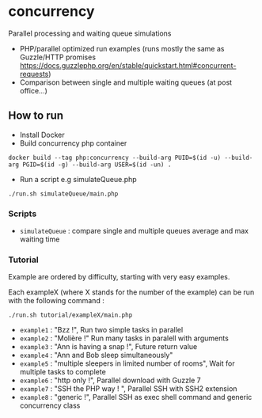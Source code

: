 # concurrency
Parallel processing and waiting queue simulations

- PHP/parallel optimized run examples (runs mostly the same as Guzzle/HTTP promises https://docs.guzzlephp.org/en/stable/quickstart.html#concurrent-requests)
- Comparison between single and multiple waiting queues (at post office...)

## How to run

- Install Docker
- Build concurrency php container
```
docker build --tag php:concurrency --build-arg PUID=$(id -u) --build-arg PGID=$(id -g) --build-arg USER=$(id -un) .
```
- Run a script e.g simulateQueue.php
```
./run.sh simulateQueue/main.php
```

### Scripts

- `simulateQueue` : compare single and multiple queues average and max waiting time

### Tutorial

Example are ordered by difficulty, starting with very easy examples.

Each exampleX (where X stands for the number of the example) can be run with the following command :
```
./run.sh tutorial/exampleX/main.php
```


- `example1` : "Bzz !", Run two simple tasks in parallel
- `example2` : "Molière !" Run many tasks in paralell with arguments
- `example3` : "Ann is having a snap !", Future return value
- `example4` : "Ann and Bob sleep simultaneously"
- `example5` : "multiple sleepers in limited number of rooms", Wait for multiple tasks to complete
- `example6` : "http only !", Parallel download with Guzzle 7
- `example7` : "SSH the PHP way ! ", Parallel SSH with SSH2 extension
- `example8` : "generic !", Parallel SSH as exec shell command and generic concurrency class